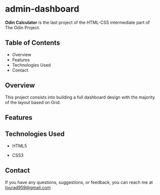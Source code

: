 # admin-dashboard

**Odin Calculator** is the last project of the HTML-CSS intermediate part of The Odin Project.

## Table of Contents
- Overview
- Features
- Technologies Used
- Contact

## Overview
This project consists into building a full dashboard design with the majority of the layout based on Grid.

## Features


## Technologies Used
- HTML5 

- CSS3 

## Contact
If you have any questions, suggestions, or feedback, you can reach me at tourad959@gmail.com